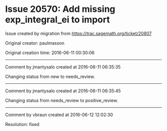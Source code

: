 # Issue 20570: Add missing exp_integral_ei to import

Issue created by migration from https://trac.sagemath.org/ticket/20807

Original creator: paulmasson

Original creation time: 2016-06-11 00:30:06




---

Comment by jmantysalo created at 2016-06-11 06:35:35

Changing status from new to needs_review.


---

Comment by jmantysalo created at 2016-06-11 06:35:45

Changing status from needs_review to positive_review.


---

Comment by vbraun created at 2016-06-12 12:02:30

Resolution: fixed
